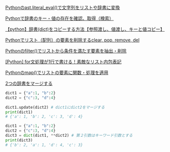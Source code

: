 [Pythonのast.literal_eval()で文字列をリストや辞書に変換](https://note.nkmk.me/python-ast-literal-eval/)

[Pythonで辞書のキー・値の存在を確認、取得（検索）](https://note.nkmk.me/python-dict-in-values-items/)

[【python】辞書(dict)をコピーする方法【参照渡し、値渡し、キーと値コピー】](https://python-academia.com/dict-copy/)

[Pythonでリスト（配列）の要素を削除するclear, pop, remove, del](https://note.nkmk.me/python-list-clear-pop-remove-del/)

[Pythonのfilter()でリストから条件を満たす要素を抽出・削除](https://note.nkmk.me/python-filter-usage/)

[[Python] for文処理が1行で書ける！素敵なリスト内包表記](https://www.yoheim.net/blog.php?q=20150702)

[Pythonのmap()でリストの要素に関数・処理を適用](https://note.nkmk.me/python-map-usage/)

[2つの辞書をマージする](https://www.python.ambitious-engineer.com/archives/1763)

```python
dict1 = {"a":1, "b":2}
dict2 = {"c":3, "d":4}
 
dict1.update(dict2) # dict1にdict2をマージする
print(dict1)
# {'a': 1, 'b': 2, 'c': 3, 'd': 4}

dict1 = {"a":1, "b":2}
dict2 = {"c":3, "d":4}
dict3 = dict(dict1, **dict2) # 第２引数はキーワード引数とする
print(dict3)
# {'b': 2, 'a': 1, 'd': 4, 'c': 3}
```


